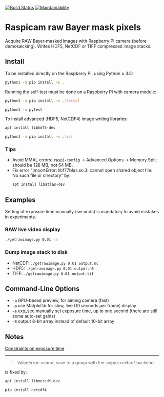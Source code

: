 [![Build Status](https://travis-ci.com/scivision/pibayer.svg?branch=master)](https://travis-ci.com/scivision/pibayer)
[![Maintainability](https://api.codeclimate.com/v1/badges/66560126d66fb438a9d4/maintainability)](https://codeclimate.com/github/scivision/raspicam-raw-bayer/maintainability)

# Raspicam raw Bayer mask pixels

Acquire RAW Bayer-masked images with Raspberry Pi camera (before demosaicking). 
Writes HDF5, NetCDF or TIFF compressed image stacks.


## Install

To be installed directly on the Raspberry Pi, using Python &ge; 3.5:
```sh
python3 -m pip install -e .
```

Running the self-test must be done on a Raspberry Pi with camera module:
```sh
python3 -m pip install -e .[tests]

python3 -m pytest
```

To install advanced (HDF5, NetCDF4) image writing libraries:
```sh
apt install libhdf5-dev

python3 -m pip install -e .[io]
```

### Tips
* Avoid MMAL errors: `raspi-config` &rarr; Advanced Options &rarr; Memory Split should be 128 MB, not 64 MB.
* Fix error "ImportError: libf77blas.so.3: cannot open shared object file: No such file or directory" by:
  ```sh
  apt install libatlas-dev
  ```

## Examples

Setting of exposure time manually (seconds) is mandatory to avoid mistakes in experiments.

### RAW live video display
```sh
./getrawimage.py 0.01 -a
```

### Dump image stack to disk

* NetCDF: `./getrawimage.py 0.01 output.nc`
* HDF5: `./getrawimage.py 0.01 output.h5`
* TIFF: `./getrawimage.py 0.01 output.tif`

## Command-Line Options

* `-a` GPU-based preview, for aiming camera (fast) 
* `-p` use Matplotlib for slow, live (10 seconds per frame) display 
* `-e` exp_sec manually set exposure time, up to one second (there are still some auto-set gains) 
* `-8` output 8-bit array instead of default 10-bit array

## Notes

[Constraints on exposure time](http://picamera.readthedocs.io/en/latest/fov.html#camera-modes)

---

> ValueError: cannot save to a group with the scipy.io.netcdf backend

is fixed by:
```sh
apt install libnetcdf-dev

pip install netcdf4
```
